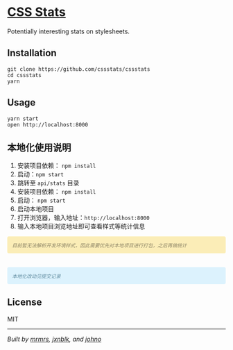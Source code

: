 # [CSS Stats](https://cssstats.com)

Potentially interesting stats on stylesheets.

## Installation

```
git clone https://github.com/cssstats/cssstats
cd cssstats
yarn
```

## Usage

```
yarn start
open http://localhost:8000
```

## 本地化使用说明

1. 安装项目依赖： `npm install`
2. 启动：`npm start`
3. 跳转至 `api/stats` 目录
4. 安装项目依赖： `npm install`
5. 启动： `npm start`
6. 启动本地项目
7. 打开浏览器，输入地址：`http://localhost:8000`
8. 输入本地项目浏览地址即可查看样式等统计信息

<div style="background-color:#fbedb7;color:#8c8466;font-style:italic;font-size:.8em;border-radius:4px;padding:1em;font-weight:200;">
目前暂无法解析开发环境样式，因此需要优先对本地项目进行打包，之后再做统计
</div>

######

<div style="background-color:#DCF2FD;color:#618ca0;font-style:italic;font-size:.8em;border-radius:4px;padding:1em;font-weight:200;">
本地化改动见提交记录
</div>

## License

MIT

---

_Built by [mrmrs](https://mrmrs.cc), [jxnblk](https://jxnblk.com), and [johno](https://johno.com)_

